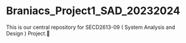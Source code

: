 # Braniacs_Project1_SAD_20232024
This is our central repository for SECD2613-09 ( System Analysis and Design ) Project.📍

